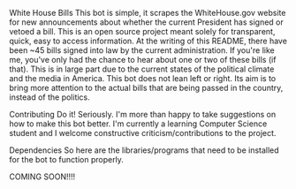 <bold>White House Bills</bold>
This bot is simple, it scrapes the WhiteHouse.gov website for new announcements about whether the current President has signed or vetoed a bill. This is an open source project meant solely for transparent, quick, easy to access information. At the writing of this README, there have been ~45 bills signed into law by the current administration. If you're like me, you've only had the chance to hear about one or two of these bills (if that). This is in large part due to the current states of the political climate and the media in America. This bot does not lean left or right. Its aim is to bring more attention to the actual bills that are being passed in the country, instead of the politics.

Contributing
Do it! Seriously. I'm more than happy to take suggestions on how to make this bot better. I'm currently a learning Computer Science student and I welcome constructive criticism/contributions to the project.

Dependencies
So here are the libraries/programs that need to be installed for the bot to function properly.

COMING SOON!!!!

